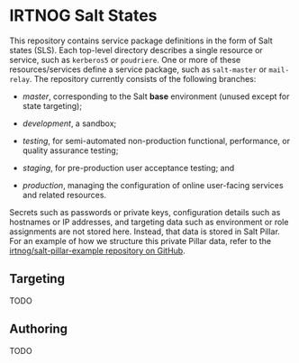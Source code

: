 # IRTNOG Salt States

This repository contains service package definitions in the form of
Salt states (SLS).  Each top-level directory describes a single
resource or service, such as `kerberos5` or `poudriere`.  One or more
of these resources/services define a service package, such as
`salt-master` or `mail-relay`.  The repository currently consists of
the following branches:

- *master*, corresponding to the Salt **base** environment (unused
  except for state targeting);

- *development*, a sandbox;

- *testing*, for semi-automated non-production functional,
  performance, or quality assurance testing;

- *staging*, for pre-production user acceptance testing; and

- *production*, managing the configuration of online user-facing
  services and related resources.

Secrets such as passwords or private keys, configuration details such
as hostnames or IP addresses, and targeting data such as environment
or role assignments are not stored here.  Instead, that data is stored
in Salt Pillar.  For an example of how we structure this private
Pillar data, refer to the
[irtnog/salt-pillar-example repository on GitHub](https://github.com/irtnog/salt-pillar-example).

## Targeting

TODO

## Authoring

TODO
